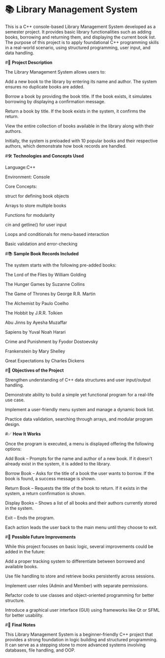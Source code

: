 
# 📚 Library Management System

This is a C++ console-based Library Management System developed as a semester project. It provides basic library functionalities such as adding books, borrowing and returning them, and displaying the current book list. The purpose of this project is to apply foundational C++ programming skills in a real-world scenario, using structured programming, user input, and data handling.

#🧠 **Project Description**

The Library Management System allows users to:

Add a new book to the library by entering its name and author. The system ensures no duplicate books are added.

Borrow a book by providing the book title. If the book exists, it simulates borrowing by displaying a confirmation message.

Return a book by title. If the book exists in the system, it confirms the return.

View the entire collection of books available in the library along with their authors.

Initially, the system is preloaded with 10 popular books and their respective authors, which demonstrate how book records are handled.

#🛠 **Technologies and Concepts Used**

Language:C++

Environment: Console

Core Concepts:

struct for defining book objects

Arrays to store multiple books

Functions for modularity

cin and getline() for user input

Loops and conditionals for menu-based interaction

Basic validation and error-checking

#📚 **Sample Book Records Included**

The system starts with the following pre-added books:

The Lord of the Flies by William Golding

The Hunger Games by Suzanne Collins

The Game of Thrones by George R.R. Martin

The Alchemist by Paulo Coelho

The Hobbit by J.R.R. Tolkien

Abu Jinns by Ayesha Muzaffar

Sapiens by Yuval Noah Harari

Crime and Punishment by Fyodor Dostoevsky

Frankenstein by Mary Shelley

Great Expectations by Charles Dickens

#🎯 **Objectives of the Project**

Strengthen understanding of C++ data structures and user input/output handling.

Demonstrate ability to build a simple yet functional program for a real-life use case.

Implement a user-friendly menu system and manage a dynamic book list.

Practice data validation, searching through arrays, and modular program design.

#✅ **How It Works**

Once the program is executed, a menu is displayed offering the following options:

Add Book – Prompts for the name and author of a new book. If it doesn't already exist in the system, it is added to the library.

Borrow Book – Asks for the title of a book the user wants to borrow. If the book is found, a success message is shown.

Return Book – Requests the title of the book to return. If it exists in the system, a return confirmation is shown.

Display Books – Shows a list of all books and their authors currently stored in the system.

Exit – Ends the program.

Each action leads the user back to the main menu until they choose to exit.

#🔮 **Possible Future Improvements**

While this project focuses on basic logic, several improvements could be added in the future:

Add a proper tracking system to differentiate between borrowed and available books.

Use file handling to store and retrieve books persistently across sessions.

Implement user roles (Admin and Member) with separate permissions.

Refactor code to use classes and object-oriented programming for better structure.

Introduce a graphical user interface (GUI) using frameworks like Qt or SFML for better usability.

#📌 **Final Notes**

This Library Management System is a beginner-friendly C++ project that provides a strong foundation in logic building and structured programming. It can serve as a stepping stone to more advanced systems involving databases, file handling, and OOP.
